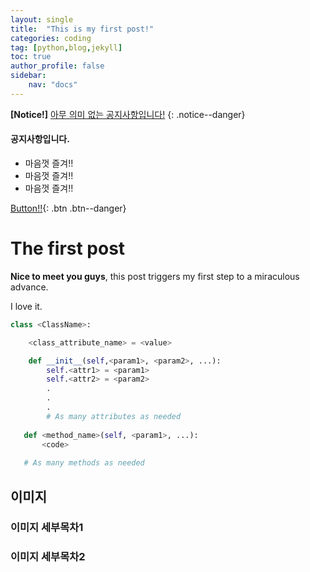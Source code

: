```yaml
---
layout: single
title:  "This is my first post!"
categories: coding
tag: [python,blog,jekyll]
toc: true
author_profile: false
sidebar: 
    nav: "docs"
---
```


**[Notice!]** [아무 의미 없는 공지사항입니다!](https://mmistakes.github.io/minimal-mistakes/docs/quick-start-guide/)
{: .notice--danger}

<div class="notice--success">
<h4>공지사항입니다.</h4>
<ul>
    <li>마음껏 즐겨!!</li>
    <li>마음껏 즐겨!!</li>
    <li>마음껏 즐겨!!</li>
</ul>
</div>

[Button!!](https://google.com){: .btn .btn--danger}

# The first post

**Nice to meet you guys**, this post triggers my first step to a miraculous advance.

I love it.

```python
class <ClassName>:

    <class_attribute_name> = <value>

    def __init__(self,<param1>, <param2>, ...):
        self.<attr1> = <param1>
        self.<attr2> = <param2>
        .
        .
        .
        # As many attributes as needed
    
   def <method_name>(self, <param1>, ...):
       <code>
       
   # As many methods as needed
```



## 이미지

### 이미지 세부목차1

### 이미지 세부목차2
